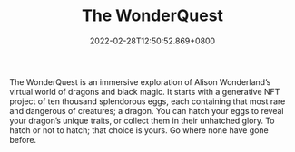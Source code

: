﻿---
title: "The WonderQuest"
description: "Alison Wonderland’s virtual world of dragons"
lead: "Alison Wonderland’s virtual world of dragons"
date: 2022-02-28T12:50:52.869+0800
lastmod: 2022-02-28T12:50:52.869+0800
draft: false
featuredImage: ["100_the-wonderquest.jpg"]
score: "0"
status: "Development"
blockchain: ["Ethereum"]
nft_support: "Yes"
free_to_play: "NFT"
play_to_earn: ["No"]
website: "https://thewonderquest.com?utm_source=PlayToEarn.net&utm_medium=organic&utm_campaign=gamepage"
twitter: "https://twitter.com/thewonderquest"
discord: "https://discord.com/invite/thewonderquest"
telegram: 
github: 
youtube: 
twitch: 
facebook: 
instagram: 
reddit: 
medium: 
steam: 
gitbook: 
googleplay: 
appstore: 

  
    
categories: ["games"]
games: ["Collectible","Fighting"]
toc: false
pinned: false
weight: 
---
The WonderQuest is an immersive exploration of Alison Wonderland’s virtual world of dragons and black magic. It starts with a generative NFT project of ten thousand splendorous eggs, each containing that most rare and dangerous of creatures; a dragon. You can hatch your eggs to reveal your dragon’s unique traits, or collect them in their unhatched glory. To hatch or not to hatch; that choice is yours. Go where none have gone before.